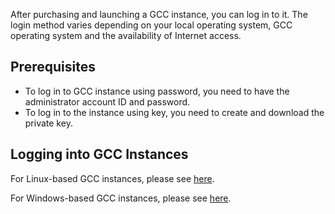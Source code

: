 After purchasing and launching a GCC instance, you can log in to it. The login method varies depending on your local operating system, GCC operating system and the availability of Internet access. 

## Prerequisites

- To log in to GCC instance using password, you need to have the administrator account ID and password.
- To log in to the instance using key, you need to create and download the private key.
 
## Logging into GCC Instances

For Linux-based GCC instances, please see [here](https://www.qcloud.com/document/product/213/5436).

For Windows-based GCC instances, please see [here](https://www.qcloud.com/document/product/213/5435).



